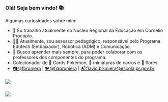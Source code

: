 ### Olá! Seja bem vindo! 📚

Algumas curiosidades sobre mim:

- 🔭 Eu trabalho atualmente no Núcleo Regional da Educação em Cornélio Procópio.
- 👨‍💼 Atualmente, sou assessor pedagógico, responsável pelo Programa Edutech (Embaixador), Robótica (ADM) e Comunicação.
- 👯 Busco aprender mais sempre, para poder colaborar com os professores dos componentes do programa.
- Colecionador de 🎴 Cards Pokémon, 🚗 miniaturas de carros e 💮 flores.
- [📷@fbruniera](https://www.instagram.com/fbruniera/) | [🐦@flabruniera](https://twitter.com/flabruniera) | [📬flavio.bruniera@escola.pr.gov.br](flavio.bruniera@escola.pr.gov.br)
##### ![](https://media.tenor.com/zuGJiqsnkPIAAAAC/eevee-pikachu.gif)

![](https://media.tenor.com/zuGJiqsnkPIAAAAC/eevee-pikachu.gif)
